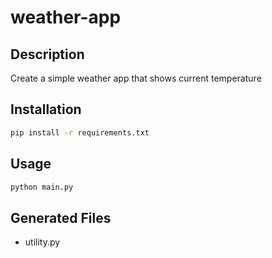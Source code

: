 # weather-app

## Description
Create a simple weather app that shows current temperature

## Installation
```bash
pip install -r requirements.txt
```

## Usage
```bash
python main.py
```

## Generated Files
- utility.py
